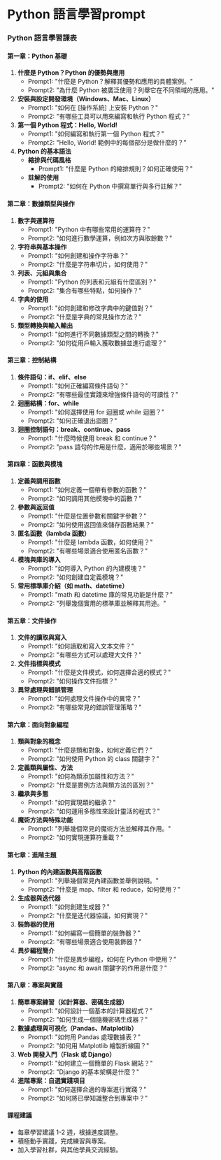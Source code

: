 # Python 語言學習prompt
### Python 語言學習課表


#### 第一章：Python 基礎

1. **什麼是 Python？Python 的優勢與應用**
	- Prompt1: "什麼是 Python？解釋其優勢和應用的具體案例。"
	- Prompt2: "為什麼 Python 被廣泛使用？列舉它在不同領域的應用。"
2. **安裝與設定開發環境（Windows、Mac、Linux）**
	- Prompt1: "如何在 [操作系統] 上安裝 Python？"
	- Prompt2: "有哪些工具可以用來編寫和執行 Python 程式？"
3. **第一個 Python 程式：Hello, World!**
	- Prompt1: "如何編寫和執行第一個 Python 程式？"
	- Prompt2: "Hello, World! 範例中的每個部分是做什麼的？"
4. **Python 的基本語法**
	- **縮排與代碼風格**
		- Prompt1: "什麼是 Python 的縮排規則？如何正確使用？"
	- **註解的使用**
		- Prompt2: "如何在 Python 中撰寫單行與多行註解？"

#### 第二章：數據類型與操作

1. **數字與運算符**
	- Prompt1: "Python 中有哪些常用的運算符？"
	- Prompt2: "如何進行數學運算，例如次方與取餘數？"
2. **字符串與基本操作**
	- Prompt1: "如何創建和操作字符串？"
	- Prompt2: "什麼是字符串切片，如何使用？"
3. **列表、元組與集合**
	- Prompt1: "Python 的列表和元組有什麼區別？"
	- Prompt2: "集合有哪些特點，如何操作？"
4. **字典的使用**
	- Prompt1: "如何創建和修改字典中的鍵值對？"
	- Prompt2: "什麼是字典的常見操作方法？"
5. **類型轉換與輸入輸出**
	- Prompt1: "如何進行不同數據類型之間的轉換？"
	- Prompt2: "如何從用戶輸入獲取數據並進行處理？"

#### 第三章：控制結構

1. **條件語句：if、elif、else**
	- Prompt1: "如何正確編寫條件語句？"
	- Prompt2: "有哪些最佳實踐來增強條件語句的可讀性？"
2. **迴圈結構：for、while**
	- Prompt1: "如何選擇使用 for 迴圈或 while 迴圈？"
	- Prompt2: "如何正確退出迴圈？"
3. **迴圈控制語句：break、continue、pass**
	- Prompt1: "什麼時候使用 break 和 continue？"
	- Prompt2: "pass 語句的作用是什麼，適用於哪些場景？"

#### 第四章：函數與模塊

1. **定義與調用函數**
	- Prompt1: "如何定義一個帶有參數的函數？"
	- Prompt2: "如何調用其他模塊中的函數？"
2. **參數與返回值**
	- Prompt1: "什麼是位置參數和關鍵字參數？"
	- Prompt2: "如何使用返回值來儲存函數結果？"
3. **匿名函數（lambda 函數）**
	- Prompt1: "什麼是 lambda 函數，如何使用？"
	- Prompt2: "有哪些場景適合使用匿名函數？"
4. **模塊與庫的導入**
	- Prompt1: "如何導入 Python 的內建模塊？"
	- Prompt2: "如何創建自定義模塊？"
5. **常用標準庫介紹（如 math、datetime）**
	- Prompt1: "math 和 datetime 庫的常見功能是什麼？"
	- Prompt2: "列舉幾個實用的標準庫並解釋其用途。"

#### 第五章：文件操作

1. **文件的讀取與寫入**
	- Prompt1: "如何讀取和寫入文本文件？"
	- Prompt2: "有哪些方式可以處理大文件？"
2. **文件指標與模式**
	- Prompt1: "什麼是文件模式，如何選擇合適的模式？"
	- Prompt2: "如何操作文件指標？"
3. **異常處理與錯誤管理**
	- Prompt1: "如何處理文件操作中的異常？"
	- Prompt2: "有哪些常見的錯誤管理策略？"

#### 第六章：面向對象編程

1. **類與對象的概念**
	- Prompt1: "什麼是類和對象，如何定義它們？"
	- Prompt2: "如何使用 Python 的 class 關鍵字？"
2. **定義類與屬性、方法**
	- Prompt1: "如何為類添加屬性和方法？"
	- Prompt2: "什麼是實例方法與類方法的區別？"
3. **繼承與多態**
	- Prompt1: "如何實現類的繼承？"
	- Prompt2: "如何運用多態性來設計靈活的程式？"
4. **魔術方法與特殊功能**
	- Prompt1: "列舉幾個常見的魔術方法並解釋其作用。"
	- Prompt2: "如何實現運算符重載？"

#### 第七章：進階主題

1. **Python 的內建函數與高階函數**
	- Prompt1: "列舉幾個常見內建函數並舉例說明。"
	- Prompt2: "什麼是 map、filter 和 reduce，如何使用？"
2. **生成器與迭代器**
	- Prompt1: "如何創建生成器？"
	- Prompt2: "什麼是迭代器協議，如何實現？"
3. **裝飾器的使用**
	- Prompt1: "如何編寫一個簡單的裝飾器？"
	- Prompt2: "有哪些場景適合使用裝飾器？"
4. **異步編程簡介**
	- Prompt1: "什麼是異步編程，如何在 Python 中使用？"
	- Prompt2: "async 和 await 關鍵字的作用是什麼？"

#### 第八章：專案與實踐

1. **簡單專案練習（如計算器、密碼生成器）**
	- Prompt1: "如何設計一個基本的計算器程式？"
	- Prompt2: "如何生成一個隨機密碼生成器？"
2. **數據處理與可視化（Pandas、Matplotlib）**
	- Prompt1: "如何用 Pandas 處理數據表？"
	- Prompt2: "如何用 Matplotlib 繪製折線圖？"
3. **Web 開發入門（Flask 或 Django）**
	- Prompt1: "如何建立一個簡單的 Flask 網站？"
	- Prompt2: "Django 的基本架構是什麼？"
4. **進階專案：自選實踐項目**
	- Prompt1: "如何選擇合適的專案進行實踐？"
	- Prompt2: "如何將已學知識整合到專案中？"

#### 課程建議

- 每章學習建議 1-2 週，根據進度調整。
- 積極動手實踐，完成練習與專案。
- 加入學習社群，與其他學員交流經驗。
